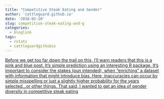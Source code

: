```yaml
---
title: "Competitive Steak Eating and Gender"
author: 'cattleguard.github.io'
date: '2018-02-20'
slug: competitive-steak-eating-and-g
categories:
  - bloglink
tags:
  - rstats
  - cattleguardgithubio
---
```


[Before we get too far down the trail on this, I’ll warn readers that this is a pink and blue post. It’s simple prediction using an interesting R package. It’s important to consider the stakes (pun intended), when “enriching” a dataset with information that might introduce bias. Here, inaccuracies can occur by simple misspelling or just a slightly higher probability for the years selected…or other things. That said, I wanted to get an idea of gender diversity in competitive steak eating<i class="fas fa-external-link-alt"></i>](https://cattleguard.github.io/2018/02/20/gender-package-and-the-big-texan/)

